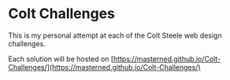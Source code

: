 # Colt Challenges
This is my personal attempt at each of the Colt Steele web design challenges.

Each solution will be hosted on [https://masterned.github.io/Colt-Challenges/](https://masterned.github.io/Colt-Challenges/)